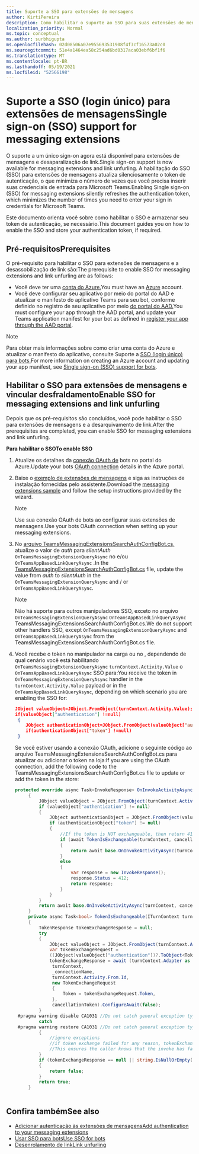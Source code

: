 ```yaml
---
title: Suporte a SSO para extensões de mensagens
author: KirtiPereira
description: Como habilitar o suporte ao SSO para suas extensões de mensagens
localization_priority: Normal
ms.topic: conceptual
ms.author: surbhigupta
ms.openlocfilehash: 02d08506a07e955693531908f4f3cf16573a02c0
ms.sourcegitcommit: 51e4a1464ea58c254ad6bd0317aca03ebf6bf1f6
ms.translationtype: MT
ms.contentlocale: pt-BR
ms.lasthandoff: 05/19/2021
ms.locfileid: "52566198"
---
```

# <a name="single-sign-on-sso-support-for-messaging-extensions"></a><span data-ttu-id="4dae7-103">Suporte a SSO (login único) para extensões de mensagens</span><span class="sxs-lookup"><span data-stu-id="4dae7-103">Single sign-on (SSO) support for messaging extensions</span></span>
 
<span data-ttu-id="4dae7-104">O suporte a um único sign-on agora está disponível para extensões de mensagens e desaparalização de link.</span><span class="sxs-lookup"><span data-stu-id="4dae7-104">Single sign-on support is now available for messaging extensions and link unfurling.</span></span> <span data-ttu-id="4dae7-105">A habilitação do SSO (SSO) para extensões de mensagens atualiza silenciosamente o token de autenticação, o que minimiza o número de vezes que você precisa inserir suas credenciais de entrada para Microsoft Teams.</span><span class="sxs-lookup"><span data-stu-id="4dae7-105">Enabling Single sign-on (SSO) for messaging extensions silently refreshes the authentication token, which minimizes the number of times you need to enter your sign in credentials for Microsoft Teams.</span></span>

<span data-ttu-id="4dae7-106">Este documento orienta você sobre como habilitar o SSO e armazenar seu token de autenticação, se necessário.</span><span class="sxs-lookup"><span data-stu-id="4dae7-106">This document guides you on how to enable the SSO and store your authentication token, if required.</span></span>

## <a name="prerequisites"></a><span data-ttu-id="4dae7-107">Pré-requisitos</span><span class="sxs-lookup"><span data-stu-id="4dae7-107">Prerequisites</span></span>

<span data-ttu-id="4dae7-108">O pré-requisito para habilitar o SSO para extensões de mensagens e a desassobilização de link são:</span><span class="sxs-lookup"><span data-stu-id="4dae7-108">The prerequisite to enable SSO for messaging extensions and link unfurling are as follows:</span></span>
* <span data-ttu-id="4dae7-109">Você deve ter uma [conta do Azure.](https://azure.microsoft.com/en-us/free/)</span><span class="sxs-lookup"><span data-stu-id="4dae7-109">You must have an [Azure](https://azure.microsoft.com/en-us/free/) account.</span></span>
* <span data-ttu-id="4dae7-110">Você deve configurar seu aplicativo por meio do portal do AAD e atualizar o manifesto do aplicativo Teams para seu bot, conforme definido no registro de seu aplicativo por meio [do portal do AAD.](../../bots/how-to/authentication/auth-aad-sso-bots.md#register-your-app-through-the-aad-portal)</span><span class="sxs-lookup"><span data-stu-id="4dae7-110">You must configure your app through the AAD portal, and update your Teams application manifest for your bot as defined in [register your app through the AAD portal](../../bots/how-to/authentication/auth-aad-sso-bots.md#register-your-app-through-the-aad-portal).</span></span>

> [!NOTE]
> <span data-ttu-id="4dae7-111">Para obter mais informações sobre como criar uma conta do Azure e atualizar o manifesto do aplicativo, consulte Suporte a [SSO (login único) para bots.](../../bots/how-to/authentication/auth-aad-sso-bots.md)</span><span class="sxs-lookup"><span data-stu-id="4dae7-111">For more information on creating an Azure account and updating your app manifest, see [Single sign-on (SSO) support for bots](../../bots/how-to/authentication/auth-aad-sso-bots.md).</span></span>

## <a name="enable-sso-for-messaging-extensions-and-link-unfurling"></a><span data-ttu-id="4dae7-112">Habilitar o SSO para extensões de mensagens e vincular desfraldamento</span><span class="sxs-lookup"><span data-stu-id="4dae7-112">Enable SSO for messaging extensions and link unfurling</span></span>

<span data-ttu-id="4dae7-113">Depois que os pré-requisitos são concluídos, você pode habilitar o SSO para extensões de mensagens e a desarquivamento de link.</span><span class="sxs-lookup"><span data-stu-id="4dae7-113">After the prerequisites are completed, you can enable SSO for messaging extensions and link unfurling.</span></span>

<span data-ttu-id="4dae7-114">**Para habilitar o SSO**</span><span class="sxs-lookup"><span data-stu-id="4dae7-114">**To enable SSO**</span></span>
1. <span data-ttu-id="4dae7-115">Atualize os detalhes da [conexão OAuth de](../../bots/how-to/authentication/auth-aad-sso-bots.md#update-the-azure-portal-with-the-oauth-connection) bots no portal do Azure.</span><span class="sxs-lookup"><span data-stu-id="4dae7-115">Update your bots [OAuth connection](../../bots/how-to/authentication/auth-aad-sso-bots.md#update-the-azure-portal-with-the-oauth-connection) details in the Azure portal.</span></span>
2. <span data-ttu-id="4dae7-116">Baixe o [exemplo de extensões de mensagens](https://github.com/microsoft/BotBuilder-Samples/tree/main/samples/csharp_dotnetcore/52.teams-messaging-extensions-search-auth-config) e siga as instruções de instalação fornecidas pelo assistente.</span><span class="sxs-lookup"><span data-stu-id="4dae7-116">Download the [messaging extensions sample](https://github.com/microsoft/BotBuilder-Samples/tree/main/samples/csharp_dotnetcore/52.teams-messaging-extensions-search-auth-config) and follow the setup instructions provided by the wizard.</span></span>
   > [!NOTE]
   > <span data-ttu-id="4dae7-117">Use sua conexão OAuth de bots ao configurar suas extensões de mensagens.</span><span class="sxs-lookup"><span data-stu-id="4dae7-117">Use your bots OAuth connection when setting up your messaging extensions.</span></span>
3. <span data-ttu-id="4dae7-118">No [arquivo TeamsMessagingExtensionsSearchAuthConfigBot.cs,](https://github.com/microsoft/BotBuilder-Samples/tree/main/samples/csharp_dotnetcore/52.teams-messaging-extensions-search-auth-config/Bots/TeamsMessagingExtensionsSearchAuthConfigBot.cs) atualize o valor de *auth* para *silentAuth* `OnTeamsMessagingExtensionQueryAsync` no e/ou `OnTeamsAppBasedLinkQueryAsync` .</span><span class="sxs-lookup"><span data-stu-id="4dae7-118">In the [TeamsMessagingExtensionsSearchAuthConfigBot.cs](https://github.com/microsoft/BotBuilder-Samples/tree/main/samples/csharp_dotnetcore/52.teams-messaging-extensions-search-auth-config/Bots/TeamsMessagingExtensionsSearchAuthConfigBot.cs) file, update the value from *auth* to *silentAuth* in the `OnTeamsMessagingExtensionQueryAsync` and / or `OnTeamsAppBasedLinkQueryAsync`.</span></span>  

    > [!NOTE]
    > <span data-ttu-id="4dae7-119">Não há suporte para outros manipuladores SSO, exceto no arquivo `OnTeamsMessagingExtensionQueryAsync` `OnTeamsAppBasedLinkQueryAsync` TeamsMessagingExtensionsSearchAuthConfigBot.cs.</span><span class="sxs-lookup"><span data-stu-id="4dae7-119">We do not support other handlers SSO, except `OnTeamsMessagingExtensionQueryAsync` and `OnTeamsAppBasedLinkQueryAsync` from the TeamsMessagingExtensionsSearchAuthConfigBot.cs file.</span></span>
   
4. <span data-ttu-id="4dae7-120">Você recebe o token no manipulador na carga ou no , dependendo de qual cenário você está habilitando `OnTeamsMessagingExtensionQueryAsync` `turnContext.Activity.Value` o `OnTeamsAppBasedLinkQueryAsync` SSO para:</span><span class="sxs-lookup"><span data-stu-id="4dae7-120">You receive the token in `OnTeamsMessagingExtensionQueryAsync` handler in the `turnContext.Activity.Value` payload or in the `OnTeamsAppBasedLinkQueryAsync`, depending on which scenario you are enabling the SSO for:</span></span>

    ```json
    JObject valueObject=JObject.FromObject(turnContext.Activity.Value);
    if(valueObject["authentication"] !=null)
     {
        JObject authenticationObject=JObject.FromObject(valueObject["authentication"]);
        if(authenticationObject["token"] !=null)
     }
    
     ```
  
    <span data-ttu-id="4dae7-121">Se você estiver usando a conexão OAuth, adicione o seguinte código ao arquivo TeamsMessagingExtensionsSearchAuthConfigBot.cs para atualizar ou adicionar o token na loja:</span><span class="sxs-lookup"><span data-stu-id="4dae7-121">If you are using the OAuth connection, add the following code to the TeamsMessagingExtensionsSearchAuthConfigBot.cs file to update or add the token in the store:</span></span>
    
   ```C#
   protected override async Task<InvokeResponse> OnInvokeActivityAsync(ITurnContext<IInvokeActivity> turnContext, CancellationToken cancellationToken)
        {
            JObject valueObject = JObject.FromObject(turnContext.Activity.Value);
            if (valueObject["authentication"] != null)
            {
                JObject authenticationObject = JObject.FromObject(valueObject["authentication"]);
                if (authenticationObject["token"] != null)
                {
                    //If the token is NOT exchangeable, then return 412 to require user consent
                    if (await TokenIsExchangeable(turnContext, cancellationToken))
                    {
                        return await base.OnInvokeActivityAsync(turnContext, cancellationToken).ConfigureAwait(false);
                    }
                    else
                    {
                        var response = new InvokeResponse();
                        response.Status = 412;
                        return response;
                    }
                }
            }
            return await base.OnInvokeActivityAsync(turnContext, cancellationToken).ConfigureAwait(false);
        }
        private async Task<bool> TokenIsExchangeable(ITurnContext turnContext, CancellationToken cancellationToken)
        {
            TokenResponse tokenExchangeResponse = null;
            try
            {
                JObject valueObject = JObject.FromObject(turnContext.Activity.Value);
                var tokenExchangeRequest =
                ((JObject)valueObject["authentication"])?.ToObject<TokenExchangeInvokeRequest>();
                tokenExchangeResponse = await (turnContext.Adapter as IExtendedUserTokenProvider).ExchangeTokenAsync(
                 turnContext,
                 _connectionName,
                 turnContext.Activity.From.Id,
                 new TokenExchangeRequest
                 {
                     Token = tokenExchangeRequest.Token,
                 },
                 cancellationToken).ConfigureAwait(false);
            }
    #pragma warning disable CA1031 //Do not catch general exception types (ignoring, see comment below)
            catch
    #pragma warning restore CA1031 //Do not catch general exception types
            {
                //ignore exceptions
                //if token exchange failed for any reason, tokenExchangeResponse above remains null, and a failure invoke response is sent to the caller.
                //This ensures the caller knows that the invoke has failed.
            }
            if (tokenExchangeResponse == null || string.IsNullOrEmpty(tokenExchangeResponse.Token))
            {
                return false;
            }
            return true;
        }
    
    ```    

## <a name="see-also"></a><span data-ttu-id="4dae7-122">Confira também</span><span class="sxs-lookup"><span data-stu-id="4dae7-122">See also</span></span>

* [<span data-ttu-id="4dae7-123">Adicionar autenticação às extensões de mensagens</span><span class="sxs-lookup"><span data-stu-id="4dae7-123">Add authentication to your messaging extensions</span></span>](add-authentication.md)
* [<span data-ttu-id="4dae7-124">Usar SSO para bots</span><span class="sxs-lookup"><span data-stu-id="4dae7-124">Use SSO for bots</span></span>](../../bots/how-to/authentication/auth-aad-sso-bots.md)
* [<span data-ttu-id="4dae7-125">Desenrolamento de link</span><span class="sxs-lookup"><span data-stu-id="4dae7-125">Link unfurling</span></span>](link-unfurling.md)

